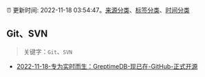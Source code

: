:alarm_clock: 更新时间: 2022-11-18 03:54:47。[来源分类](../README.md)、[标签分类](../TAGS.md)、[时间分类](../TIMELINE.md)

## Git、SVN


> 关键字：`Git`、`SVN`



- [2022-11-18-专为实时而生：GreptimeDB-现已在-GitHub-正式开源](https://toutiao.io/k/phsjngz) 